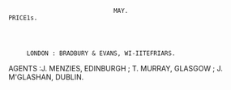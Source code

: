                                  MAY.                                  PRICE1s.




         LONDON : BRADBURY & EVANS, WI-IITEFRIARS.
AGENTS   :J. MENZIES, EDINBURGH ; T. MURRAY, GLASGOW ; J. M'GLASHAN, DUBLIN.
